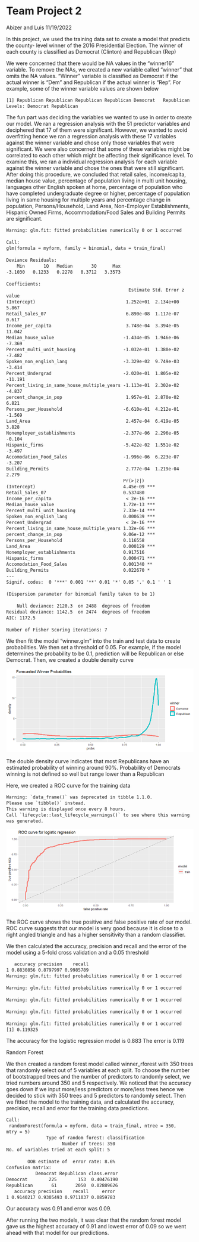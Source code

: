 Team Project 2
================
Abizer and Luis
11/19/2022

In this project, we used the training data set to create a model that
predicts the county- level winner of the 2016 Presidential Election. The
winner of each county is classified as Democrat (Clinton) and Republican
(Rep)

We were concerned that there would be NA values in the “winner16”
variable. To remove the NAs, we created a new variable called “winner”
that omits the NA values. “Winner” variable is classified as Democrat if
the actual winner is “Dem” and Republican if the actual winner is “Rep”.
For example, some of the winner variable values are shown below

    [1] Republican Republican Republican Republican Democrat   Republican
    Levels: Democrat Republican

The fun part was deciding the variables we wanted to use in order to
create our model. We ran a regression analysis with the 51 predictor
variables and deciphered that 17 of them were significant. However, we
wanted to avoid overfitting hence we ran a regression analysis with
these 17 variables against the winner variable and chose only those
variables that were significant. We were also concerned that some of
these variables might be correlated to each other which might be
affecting their significance level. To examine this, we ran a individual
regression analysis for each variable against the winner variable and
chose the ones that were still significant. After doing this procedure,
we concluded that retail sales, income/capita, median house value,
percentage of population living in multi unit housing, languages other
English spoken at home, percentage of population who have completed
undergraduate degree or higher, percentage of population living in same
housing for multiple years and percentage change in population,
Persons/Household, Land Area, Non-Employer Establishments, Hispanic
Owned Firms, Accommodation/Food Sales and Building Permits are
significant.

    Warning: glm.fit: fitted probabilities numerically 0 or 1 occurred

    Call:
    glm(formula = myform, family = binomial, data = train_final)

    Deviance Residuals: 
        Min       1Q   Median       3Q      Max  
    -3.1030   0.1233   0.2278   0.3712   3.3573  

    Coefficients:
                                                  Estimate Std. Error z value
    (Intercept)                                  1.252e+01  2.134e+00   5.867
    Retail_Sales_07                              6.890e-08  1.117e-07   0.617
    Income_per_capita                            3.748e-04  3.394e-05  11.042
    Median_house_value                          -1.434e-05  1.946e-06  -7.369
    Percent_multi_unit_housing                  -1.032e-01  1.380e-02  -7.482
    Spoken_non_english_lang                     -3.329e-02  9.749e-03  -3.414
    Percent_Undergrad                           -2.020e-01  1.805e-02 -11.191
    Percent_living_in_same_house_multiple_years -1.113e-01  2.302e-02  -4.837
    percent_change_in_pop                        1.957e-01  2.870e-02   6.821
    Persons_per_Household                       -6.610e-01  4.212e-01  -1.569
    Land_Area                                    2.457e-04  6.419e-05   3.828
    Nonemployer_establishments                  -2.377e-06  2.296e-05  -0.104
    Hispanic_firms                              -5.422e-02  1.551e-02  -3.497
    Accomodation_Food_Sales                     -1.996e-06  6.223e-07  -3.207
    Building_Permits                             2.777e-04  1.219e-04   2.279
                                                Pr(>|z|)    
    (Intercept)                                 4.45e-09 ***
    Retail_Sales_07                             0.537480    
    Income_per_capita                            < 2e-16 ***
    Median_house_value                          1.72e-13 ***
    Percent_multi_unit_housing                  7.33e-14 ***
    Spoken_non_english_lang                     0.000639 ***
    Percent_Undergrad                            < 2e-16 ***
    Percent_living_in_same_house_multiple_years 1.32e-06 ***
    percent_change_in_pop                       9.06e-12 ***
    Persons_per_Household                       0.116558    
    Land_Area                                   0.000129 ***
    Nonemployer_establishments                  0.917516    
    Hispanic_firms                              0.000471 ***
    Accomodation_Food_Sales                     0.001340 ** 
    Building_Permits                            0.022670 *  
    ---
    Signif. codes:  0 '***' 0.001 '**' 0.01 '*' 0.05 '.' 0.1 ' ' 1

    (Dispersion parameter for binomial family taken to be 1)

        Null deviance: 2120.3  on 2488  degrees of freedom
    Residual deviance: 1142.5  on 2474  degrees of freedom
    AIC: 1172.5

    Number of Fisher Scoring iterations: 7

We then fit the model “winner.glm” into the train and test data to
create probabilities. We then set a threshold of 0.05. For example, if
the model determines the probability to be 0.1, prediction will be
Republican or else Democrat. Then, we created a double density curve

![](LAProject2_files/figure-gfm/unnamed-chunk-5-1.png)<!-- -->

The double density curve indicates that most Republicans have an
estimated probability of winning around 90%. Probability of Democrats
winning is not defined so well but range lower than a Republican

Here, we created a ROC curve for the training data

    Warning: `data_frame()` was deprecated in tibble 1.1.0.
    Please use `tibble()` instead.
    This warning is displayed once every 8 hours.
    Call `lifecycle::last_lifecycle_warnings()` to see where this warning was generated.

![](LAProject2_files/figure-gfm/unnamed-chunk-6-1.png)<!-- -->

The ROC curve shows the true positive and false positive rate of our
model. ROC curve suggests that our model is very good because it is
close to a right angled triangle and has a higher sensitivity than a
random classifier.

We then calculated the accuracy, precision and recall and the error of
the model using a 5-fold cross validation and a 0.05 threshold

       accuracy precision    recall
    1 0.8830856 0.8797997 0.9985789
    Warning: glm.fit: fitted probabilities numerically 0 or 1 occurred

    Warning: glm.fit: fitted probabilities numerically 0 or 1 occurred

    Warning: glm.fit: fitted probabilities numerically 0 or 1 occurred

    Warning: glm.fit: fitted probabilities numerically 0 or 1 occurred

    Warning: glm.fit: fitted probabilities numerically 0 or 1 occurred
    [1] 0.119325

The accuracy for the logistic regression model is 0.883 The error is
0.119

Random Forest

We then created a random forest model called winner_rforest with 350
trees that randomly select out of 5 variables at each split. To choose
the number of bootstrapped trees and the number of predictors to
randomly select, we tried numbers around 350 and 5 respectively. We
noticed that the accuracy goes down if we input more/less predictors or
more/less trees hence we decided to stick with 350 trees and 5
predictors to randomly select. Then we fitted the model to the training
data, and calculated the accuracy, precision, recall and error for the
training data predictions.


    Call:
     randomForest(formula = myform, data = train_final, ntree = 350,      mtry = 5) 
                   Type of random forest: classification
                         Number of trees: 350
    No. of variables tried at each split: 5

            OOB estimate of  error rate: 8.6%
    Confusion matrix:
               Democrat Republican class.error
    Democrat        225        153  0.40476190
    Republican       61       2050  0.02889626
       accuracy precision    recall     error
    1 0.9140217 0.9305493 0.9711037 0.0859783

Our accuracy was 0.91 and error was 0.09.

After running the two models, it was clear that the random forest model
gave us the highest accuracy of 0.91 and lowest error of 0.09 so we went
ahead with that model for our predictions.
